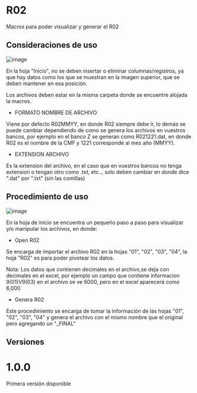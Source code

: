 # R02

Macros para poder visualizar y generar el R02 

## Consideraciones de uso

![image](https://user-images.githubusercontent.com/36990078/150641017-cc1f70a5-e609-4453-a96e-22cff89b4ad5.png)


En la hoja "Inicio", no se deben insertar o eliminar columnas/registros, ya que hay datos como los que se muestran en la imagen superior, 
que se deben mantener en esa posición.

Los archivos deben estar en la misma carpeta donde se encuentre alojada la macros.

* FORMATO NOMBRE DE ARCHIVO

Viene por defecto R02MMYY, en donde R02 siempre debe ir, lo demás se puede cambiar dependiendo de como se genera los archivos en vuestros bancos,
por ejemplo en el banco Z se generan como R021221.dat, en donde R02 es el nombre de la CMF y 1221 corresponde al mes año (MMYY).


* EXTENSION ARCHIVO

Es la extension del archivo, en el caso que en vuestros bancos no tenga extension o tengan otro como .txt, etc.., solo deben cambiar en donde dice ".dat" por ".txt" (sin las comillas)



## Procedimiento de uso

![image](https://user-images.githubusercontent.com/36990078/150641064-19116357-b432-4ee1-b739-88b7329a1800.png)


En la hoja de inicio se encuentra un pequeño paso a paso para visualizar y/o manipular los archivos, en donde:

*  Open R02

Se encarga de importar el archivo R02 en la hojas "01", "02", "03", "04", la hoja "R02" es para poder pivotear los datos.

Nota: Los datos que contienen decimales en el archivo,se deja con decimales en el excel, por ejemplo un campo que contiene informacion 9(01)V9(03) en el archivo se ve 6000,
pero en el excel aparecerá como 6,000

*  Genera R02

Este procedimiento se encarga de tomar la información de las hojas "01", "02", "03", "04" y genera el archivo con el mismo nombre que el original pero agregando un "_FINAL"


## Versiones

# 1.0.0

Primera versión disponible
